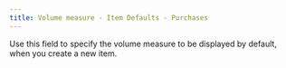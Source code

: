 ```yaml
---
title: Volume measure - Item Defaults - Purchases
---
```



Use this field to specify the volume measure to be displayed by default,  when you create a new item.
